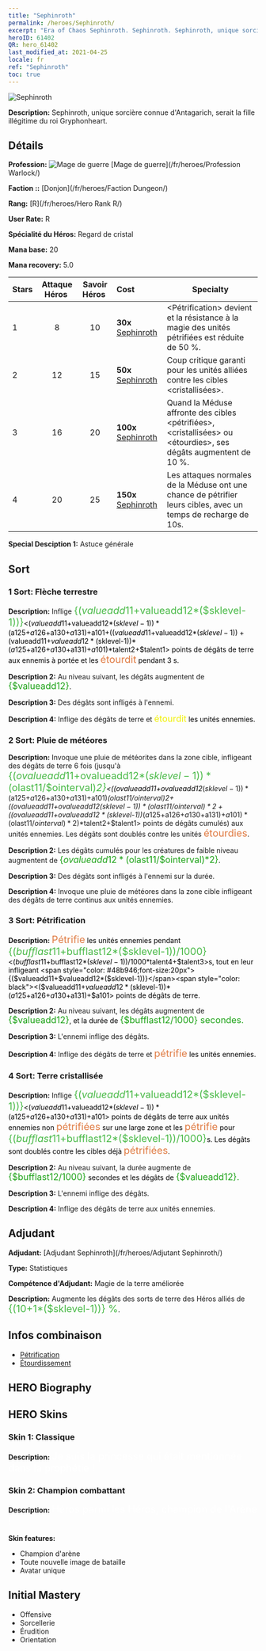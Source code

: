 ```yaml
---
title: "Sephinroth"
permalink: /heroes/Sephinroth/
excerpt: "Era of Chaos Sephinroth. Sephinroth. Sephinroth, unique sorcière connue d'Antagarich, serait la fille illégitime du roi Gryphonheart."
heroID: 61402
QR: hero_61402
last_modified_at: 2021-04-25
locale: fr
ref: "Sephinroth"
toc: true
---
```

  ![Sephinroth](/images/h/h_Sephinroth.jpg)

 **Description:** Sephinroth, unique sorcière connue d'Antagarich, serait la fille illégitime du roi Gryphonheart.
## Détails
 **Profession:** ![Mage de guerre](/images/h/h_prof_11.png)  [Mage de guerre](/fr/heroes/Profession Warlock/)

 **Faction ::** [Donjon](/fr/heroes/Faction Dungeon/)

 **Rang:** [R](/fr/heroes/Hero Rank R/)

 **User Rate:** R

 **Spécialité du Héros:** Regard de cristal

 **Mana base:** 20

 **Mana recovery:** 5.0


  | Stars | Attaque Héros  | Savoir Héros  | Cost |     Specialty     |
  |---------|:---------------:|:---------------:|:--|--------------------|
  |    1    | 8 | 10 | **30x** [Sephinroth](/ItemsFR/her_392/) | <Pétrification> devient <Cristallisation> et la résistance à la magie des unités pétrifiées est réduite de 50 %. |
  |    2    | 12 | 15 | **50x** [Sephinroth](/ItemsFR/her_392/) | Coup critique garanti pour les unités alliées contre les cibles <cristallisées>. |
  |    3    | 16 | 20 | **100x** [Sephinroth](/ItemsFR/her_392/) | Quand la Méduse affronte des cibles <pétrifiées>, <cristallisées> ou <étourdies>, ses dégâts augmentent de 10 %. |
  |    4    | 20 | 25 | **150x** [Sephinroth](/ItemsFR/her_392/) | Les attaques normales de la Méduse ont une chance de pétrifier leurs cibles, avec un temps de recharge de 10s. |

 **Special Desciption 1:** Astuce générale

## Sort
### 1 Sort: Flèche terrestre
 **Description:** Inflige <span style="color: #48b946;font-size:20px">{($valueadd11+$valueadd12*($sklevel-1))}</span><span style="color: black"><($valueadd11+$valueadd12*($sklevel-1))*($a125+$a126+$a130+$a131)+$a101+(($valueadd11+$valueadd12*($sklevel-1))+($valueadd11+$valueadd12*($sklevel-1))*($a125+$a126+$a130+$a131)+$a101)*$talent2+$talent1> points de dégâts de terre aux ennemis à portée et les <span style="color: #e07c44;font-size:20px">étourdit</span><span style="color: black"> pendant 3 s.

 **Description 2:** Au niveau suivant, les dégâts augmentent de <span style="color: #1ca216;font-size:18px">{$valueadd12}</span><span style="color: black">.

 **Description 3:** Des dégâts sont infligés à l'ennemi.

 **Description 4:** Inflige des dégâts de terre et <span style="color: #f0f000;font-size:18px">étourdit</span><span style="color: black"> les unités ennemies.

### 2 Sort: Pluie de météores
 **Description:** Invoque une pluie de météorites dans la zone cible, infligeant des dégâts de terre 6 fois (jusqu'à <span style="color: #48b946;font-size:20px">{($ovalueadd11+$ovalueadd12*($sklevel-1))*($olast11/$ointerval)*2}</span><span style="color: black"><(($ovalueadd11+$ovalueadd12*($sklevel-1))*($a125+$a126+$a130+$a131)+$a101)*($olast11/$ointerval)*2+(($ovalueadd11+$ovalueadd12*($sklevel-1))*($olast11/$ointerval)*2+(($ovalueadd11+$ovalueadd12*($sklevel-1))*($a125+$a126+$a130+$a131)+$a101)*($olast11/$ointerval)*2)*$talent2+$talent1> points de dégâts cumulés) aux unités ennemies. Les dégâts sont doublés contre les unités <span style="color: #e07c44;font-size:20px">étourdies</span><span style="color: black">.

 **Description 2:** Les dégâts cumulés pour les créatures de faible niveau augmentent de <span style="color: #1ca216;font-size:18px">{$ovalueadd12*($olast11/$ointerval)*2}</span><span style="color: black">.

 **Description 3:** Des dégâts sont infligés à l'ennemi sur la durée.

 **Description 4:** Invoque une pluie de météores dans la zone cible infligeant des dégâts de terre continus aux unités ennemies.

### 3 Sort: Pétrification
 **Description:** <span style="color: #e07c44;font-size:20px">Pétrifie</span><span style="color: black"> les unités ennemies pendant <span style="color: #48b946;font-size:20px">{($bufflast11+$bufflast12*($sklevel-1))/1000}</span><span style="color: black"><($bufflast11+$bufflast12*($sklevel-1))/1000*$talent4+$talent3>s, tout en leur infligeant <span style="color: #48b946;font-size:20px">{($valueadd11+$valueadd12*($sklevel-1))}</span><span style="color: black"><($valueadd11+$valueadd12*($sklevel-1))*($a125+$a126+$a130+$a131)+$a101> points de dégâts de terre.

 **Description 2:** Au niveau suivant, les dégâts augmentent de <span style="color: #1ca216;font-size:18px">{$valueadd12}</span><span style="color: black">, et la durée de <span style="color: #1ca216;font-size:18px">{$bufflast12/1000} secondes.</span><span style="color: black">

 **Description 3:** L'ennemi inflige des dégâts.

 **Description 4:** Inflige des dégâts de terre et <span style="color: #e07c44;font-size:20px">pétrifie</span><span style="color: black"> les unités ennemies.

### 4 Sort: Terre cristallisée
 **Description:** Inflige <span style="color: #48b946;font-size:20px">{($valueadd11+$valueadd12*($sklevel-1))}</span><span style="color: black"><($valueadd11+$valueadd12*($sklevel-1))*($a125+$a126+$a130+$a131)+$a101> points de dégâts de terre aux unités ennemies non <span style="color: #e07c44;font-size:20px">pétrifiées</span><span style="color: black"> sur une large zone et les <span style="color: #e07c44;font-size:20px">pétrifie</span><span style="color: black"> pour <span style="color: #48b946;font-size:20px">{($bufflast11+$bufflast12*($sklevel-1))/1000}</span><span style="color: black">s. Les dégâts sont doublés contre les cibles déjà <span style="color: #e07c44;font-size:20px">pétrifiées</span><span style="color: black">.

 **Description 2:** Au niveau suivant, la durée augmente de <span style="color: #1ca216;font-size:18px">{$bufflast12/1000}</span><span style="color: black"> secondes et les dégâts de <span style="color: #1ca216;font-size:18px">{$valueadd12}.</span><span style="color: black">

 **Description 3:** L'ennemi inflige des dégâts.

 **Description 4:** Inflige des dégâts de terre aux unités ennemies.


## Adjudant

 **Adjudant:**  [Adjudant Sephinroth](/fr/heroes/Adjutant Sephinroth/) 

 **Type:**  Statistiques 

 **Compétence d'Adjudant:**  Magie de la terre améliorée 

 **Description:** Augmente les dégâts des sorts de terre des Héros alliés de <span style="color: #48b946;font-size:20px">{(10+1*($sklevel-1))} %</span><span style="color: black">.

## Infos combinaison

* [Pétrification](/fr/combination/Pétrification/) 
* [Étourdissement](/fr/combination/Étourdissement/) 

## HERO Biography

## HERO Skins
### Skin 1: **Classique**

 **Description:** <span style="color: #ffffff;font-size:20px">Je suis la princesse qui était mentionnée dans la prophétie !</span>


### Skin 2: **Champion combattant**

 **Description:** <span style="color: #ffffff;font-size:20px">Héros parmi les Héros, champion de l'Arène ! </span>

 **Skin features:** 

   - Champion d'arène
   - Toute nouvelle image de bataille
   - Avatar unique


## Initial Mastery
   - Offensive
   - Sorcellerie
   - Érudition
   - Orientation
